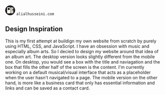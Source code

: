 ![logo](/images/favicon.svg) 
` alialhusseini.com `

## Design Inspiration
This is my first attempt at buildign my own website from scratch by purely using HTML, CSS, and JavaScript. I have an obsession with music and especially album arts. 
So I decied to design my website around that idea of an album art. The desktop version looks slightly different from the mobile one. On desktop, you would see a box
with the title and naviagation and the box that fills the other half of the screen is the content. I'm currently working on a default musical/visual interface that 
acts as a placeholder when the user hasn't navigated to a page. The mobile version on the other hand, is more like a business card that only has essential information 
and links and can be saved as a contact card. 

